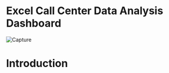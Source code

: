 # Excel Call Center Data Analysis Dashboard

![Capture](https://github.com/user-attachments/assets/d9a3f287-1c00-4183-8282-a00dbafe120b)  

# Introduction
